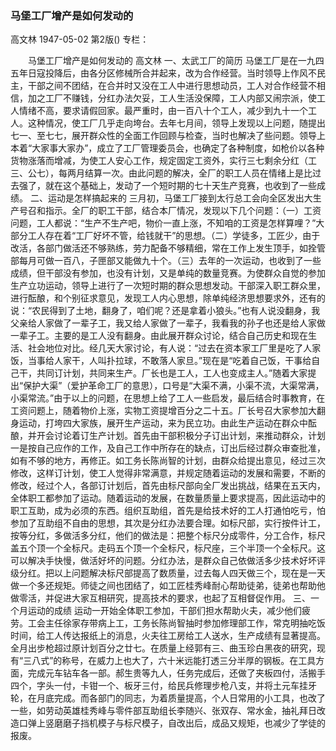 ### 马堡工厂增产是如何发动的
高文林
1947-05-02
第2版()
专栏：

　　马堡工厂增产是如何发动的
    高文林
    一、太武工厂的简历
    马堡工厂是在一九四五年日寇投降后，由各分区修械所合并起来，改为合作经营。当时领导上作风不民主，干部之间不团结，在合并时又没在工人中进行思想动员，工人对合作经营不相信，加之工厂不赚钱，分红办法欠妥，工人生活没保障，工人内部又闹宗派，使工人情绪不高，要求请假回家。最严重时，由一百八十个工人，减少到九十一个工人。这种情况，使工厂几乎走向垮台。去年七月间，领导上发现以上问题，随提出七一、至七七，展开群众性的全面工作回顾与检查，当时也解决了些问题。领导上本着“大家事大家办”，成立了工厂管理委员会，也确定了各种制度，如枪价以各种货物涨落而增减，为使工人安心工作，规定固定工资外，实行三七剩余分红（工三、公七），每两月结算一次。由此问题的解决，全厂的职工人员在情绪上是比过去强了，就在这个基础上，发动了一个短时期的七十天生产竞赛，也收到了一些成绩。
    二、运动是怎样搞起来的
    三月初，马堡工厂接到太行总工会向全区发出大生产号召和指示。全厂的职工干部，结合本厂情况，发现以下几个问题：（一）工资问题，工人都说：“生产不生产吧，物价一直上涨，不知咱的工资是怎样算哩？”大部分工人存在着“工厂好坏不管，给钱就干”的思想。（二）学徒多，工匠少，由于改活，各部门做活还不够熟练，劳力配备不够精细，常在工作上发生顶手，如拴管部每月可做一百八，子匣部又能做九十个。（三）去年的一次运动，也收到了一些成绩，但干部没有参加，也没有计划，又是单纯的数量竞赛。为使群众自觉的参加生产立功运动，领导上进行了一次短时期的群众思想发动。干部深入职工群众里，进行酝酿，和个别征求意见，发现工人内心思想，除单纯经济思想要求外，还有的说：“农民得到了土地，翻身了，咱们呢？还是拿着小狼头。”也有人说没翻身，我父亲给人家做了一辈子工，我又给人家做了一辈子，我看我的孙子也还是给人家做一辈子工。主要的是工人没有翻身。由此展开群众讨论，结合自己历史和现在生活、社会地位对比。经几天大家讨论，有人说：“过去在资本家工厂里是吃了人家饭，当事给人家干，人叫扑拉球，不敢落人家旦。”现在是“吃着自己饭，干事给自己干，共同订计划，共同来生产。厂长也是工人，工人也变成主人。”随着大家提出“保护大渠”（爱护革命工厂的意思），口号是“大渠不满，小渠不流，大渠常满，小渠常流。”由于以上的问题，在思想上给了工人一些启发，最后结合时事教育，在工资问题上，随着物价上涨，实物工资提增百分之二十五。厂长号召大家参加大翻身运动，打垮四大家族，展开生产运动，来为民立功。由此生产运动在群众中酝酿，并开会讨论着订生产计划。首先由干部积极分子订出计划，来推动群众，计划一是按自己应作的工作，及自己工作中所存在的缺点，订出后经过群众审查批准，如有不够的地方，再修正。如工务长陈尚智的计划，由群众给提出意见，经过三次修改，这样订计划，使工人觉得非常满意，并规定随着运动的发展和需要，不断的修改，经过个人，各部订计划后，首先由标尺部向全厂发出挑战，结果在五天内，全体职工都参加了运动。随着运动的发展，在数量质量上要求提高，因此运动中的职工互助，成为必须的东西。组织互助组，首先是给技术好的工人打通怕吃亏，怕参加了互助组不自由的思想，其次是分红办法要合理。如标尺部，实行按件计工，按等分红，多做活多分红，他们的做法是：把整个标尺分成零件，分工合作，标尺盖五个顶一个全标尺。走码五个顶一个全标尺，标尺座，三个半顶一个全标尺。这可以解决手快慢，做活好坏的问题。分红办法，是群众自己依做活多少技术好坏评级分红。把以上问题解决标尺部提高了数质量，过去每人四天做三个，现在是一天做一个多还规矩。师徒之间也团结了，如工匠桂秀峰耐心帮助徒弟，徒弟也帮助他做零活，并促进大家互相研究，提高技术的要求，也起了互相督促作用。
    三、一个月运动的成绩
    运动一开始全体职工参加，干部们担水帮助火夫，减少他们疲劳。工会主任徐家存带病上工，工务长陈尚智抽时参加修理部工作，常克明抽吃饭时间，给工人传达报纸上的消息，火夫往工房给工人送水，生产成绩有显著提高。全月出步枪超过原计划百分之廿七。在质量上经郭有三、曲玉珍白黑夜的研究，现有“三八式”的称号，在威力上也大了，六十米远能打透三分半厚的钢板。在工具方面，完成元车钻车各一部。郝生贵等九人，任务完成后，还做了夹板四付，活搬手四个，字头一付，卡钳一个、板牙三付，给民兵修理步枪八支，并将土元车挂牙轮，在月底完成。而各部门的同志，为着质量提高，个人日常用的小工具，也改了一些，如劳动英雄桂秀峰与零件部互助组长李随兴、张双存、常水金，抽礼拜日改造口弹上竖磨磨子挡机模子与标尺模子，自改出后，成品又规矩，也减少了学徒的报废。
